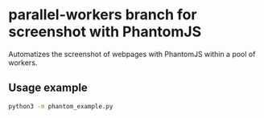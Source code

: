 # parallel-workers branch for screenshot with PhantomJS

Automatizes the screenshot of webpages with PhantomJS within a pool of workers.

## Usage example

```bash
python3 -m phantom_example.py
```
